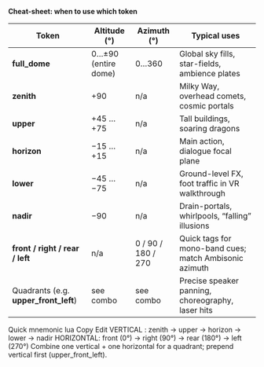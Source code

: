 **Cheat-sheet: when to use which token**

| Token                                   | Altitude (°)        | Azimuth (°)        | Typical uses                                           |
| --------------------------------------- | ------------------- | ------------------ | ------------------------------------------------------ |
| **full\_dome**                          | 0…±90 (entire dome) | 0…360              | Global sky fills, star-fields, ambience plates         |
| **zenith**                              | +90                 | n/a                | Milky Way, overhead comets, cosmic portals             |
| **upper**                               | +45 … +75           | n/a                | Tall buildings, soaring dragons                        |
| **horizon**                             | −15 … +15           | n/a                | Main action, dialogue focal plane                      |
| **lower**                               | −45 … −75           | n/a                | Ground-level FX, foot traffic in VR walkthrough        |
| **nadir**                               | −90                 | n/a                | Drain-portals, whirlpools, “falling” illusions         |
| **front / right / rear / left**         | n/a                 | 0 / 90 / 180 / 270 | Quick tags for mono-band cues; match Ambisonic azimuth |
| Quadrants (e.g. **upper\_front\_left**) | see combo           | see combo          | Precise speaker panning, choreography, laser hits      |


Quick mnemonic
lua
Copy
Edit
VERTICAL  : zenith → upper → horizon → lower → nadir
HORIZONTAL: front (0°) → right (90°) → rear (180°) → left (270°)
Combine one vertical + one horizontal for a quadrant; prepend vertical first (upper_front_left).